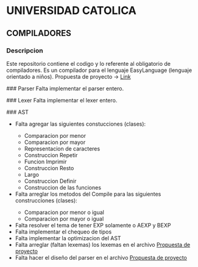 # UNIVERSIDAD CATOLICA
## COMPILADORES
### Descripcion
Este repositorio contiene el codigo y lo referente al obligatorio de compiladores.
Es un compilador para el lenguaje EasyLanguage (lenguaje orientado a niños).
Propuesta de proyecto -> <a href="Propuesta_de_proyecto.md">Link</a>
<p>
### Parser
Falta implementar el parser entero.
<p>
### Lexer
Falta implementar el lexer entero.
<p>
### AST
<ul>
	<li>Falta agregar las siguientes constucciones (clases):</li>
		<ul>
		  <li>Comparacion por menor</li>
		  <li>Comparacion por mayor</li>
		  <li>Representacion de caracteres</li>
		  <li>Construccion Repetir</li>
		  <li>Funcion Imprimir</li>
		  <li>Construccion Resto</li>
		  <li>Largo</li>
		  <li>Construccion Definir</li>
		  <li>Construccion de las funciones</li>
		</ul>
	<li>Falta arreglar los metodos del Compile para las siguientes construcciones (clases):</li>
		<ul>
		  <li>Comparacion por menor o igual</li>
		  <li>Comparacion por mayor o igual</li>
		</ul>
	<li>Falta resolver el tema de tener EXP solamente o AEXP y BEXP</li>
	<li>Falta implementar el chequeo de tipos</li>
	<li>Falta implementar la optimizacion del AST</li>
	<li>Falta arreglar (faltan lexemas) los lexemas en el archivo <a href="Propuesta_de_proyecto.md"> Propuesta de proyecto </a></li>
	<li>Falta hacer el diseño del parser en el archivo <a href="Propuesta_de_proyecto.md"> Propuesta de proyecto </a></li>
</ul>
